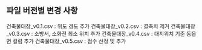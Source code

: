 파일 버전별 변경 사항
------------------
건축물대장_v0.1.csv : 위도 경도 추가
건축물대장_v0.2.csv : 결측치 제거
건축물대장_v0.3.csv : 소방서, 소화전 최소 위치 추가
건축물대장_v0.4.csv : 대지위치 기준 동읍면 컬럼 추가
건축물대장_v0.5.csv : 점수 산정 및 추가